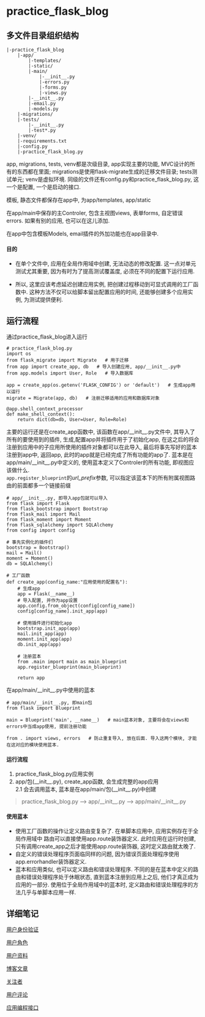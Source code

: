 # practice_flask_blog

## 多文件目录组织结构

    |-practice_flask_blog  
        |-app/  
            |-templates/  
            |-static/  
            |-main/  
                |-__init__.py  
                |-errors.py  
                |-forms.py  
                |-views.py  
            |-__init__.py  
            |-email.py  
            |-models.py  
        |-migrations/  
        |-tests/  
            |-__init__.py  
            |-test*.py  
        |-venv/  
        |-requirements.txt  
        |-config.py  
        |-practice_flask_blog.py  

app, migrations, tests, venv都是次级目录, app实现主要的功能, MVC设计的所有的东西都在里面; migrations是使用flask-migrate生成的迁移文件目录; tests测试单元; venv是虚拟环境. 同级的文件还有config.py和practice_flask_blog.py, 这一个是配置, 一个是启动的接口.

模板, 静态文件都保存在app中, 为app/templates, app/static

在app/main中保存的主Controler, 包含主视图views, 表单forms, 自定错误errors. 如果有别的应用, 也可以在这儿添加.

在app中包含模板Models, email插件的外加功能也在app目录中.

#### 目的

+ 在单个文件中, 应用在全局作用域中创建, 无法动态的修改配置. 这一点对单元测试尤其重要, 因为有时为了提高测试覆盖度, 必须在不同的配置下运行应用.

+ 所以, 这里应该考虑延迟创建应用实例, 把创建过程移动到可显式调用的工厂函数中. 这种方法不仅可以给脚本留出配置应用的时间, 还能够创建多个应用实例, 为测试提供便利.

## 运行流程

通过practice_flask_blog进入运行

    # practice_flask_blog.py
    import os
    from flask_migrate import Migrate   # 用于迁移
    from app import create_app, db   # 导入创建应用, app/__init__.py中
    from app.models import User, Role   # 导入数据库

    app = create_app(os.getenv('FLASK_CONFIG') or 'default')   # 生成app用以运行
    migrate = Migrate(app, db)   # 注册迁移适用的应用和数据库对象

    @app.shell_context_processor
    def make_shell_context():
        return dict(db=db, User=User, Role=Role)

主要的运行还是在create_app函数中, 该函数在app/\_\_init__.py文件中, 其导入了所有的要使用到的插件, 生成,配置app并将插件用于了初始化app, 在这之后的将会注册到应用中的子应用所使用的插件对象都可以在此导入, 最后将事先写好的蓝本注册到app中, 返回app, 此时的app就是已经完成了所有功能的app了. 蓝本是在app/main/\_\_init__.py中定义的, 使用蓝本定义了Controler的所有功能, 即视图应该做什么.  
`app.register_blueprint`的*url_prefix*参数, 可以指定该蓝本下的所有附属视图路由的前面都多一个链接前缀

    # app/__init__.py, 即导入app包就可以导入
    from flask import Flask
    from flask_bootstrap import Bootstrap
    from flask_mail import Mail
    from flask_moment import Moment
    from flask_sqlalchemy import SQLAlchemy
    from config import config

    # 事先实例化的插件们
    bootstrap = Bootstrap()
    mail = Mail()
    moment = Moment()
    db = SQLAlchemy()

    # 工厂函数
    def create_app(config_name:"应用使用的配置名"):
        # 生成app
        app = Flask(__name__)
        # 导入配置, 并作为app设置
        app.config.from_object(config[config_name])
        config[config_name].init_app(app)

        # 使用插件进行初始化app
        bootstrap.init_app(app)
        mail.init_app(app)
        moment.init_app(app)
        db.init_app(app)

        # 注册蓝本
        from .main import main as main_blueprint
        app.register_blueprint(main_blueprint)

        return app

在app/main/\_\_init__.py中使用的蓝本

    # app/main/__init__.py, 即main包
    from flask import Blueprint

    main = Blueprint('main', __name__)   # main蓝本对象, 主要将会在views和errors中当成app使用, 提前注册功能

    from . import views, errors   # 防止重复导入, 放在后面. 导入这两个模块, 才能在这对应的模块使用蓝本.

#### 运行流程

1. practice_flask_blog.py应用实例  
2. app/包(\_\_init__.py), create_app函数, 会生成完整的app应用  
    2.1 会去调用蓝本, 蓝本是在app/main/包(\_\_init__.py)中创建

> practice_flask_blog.py --> app/\_\_init__.py --> app/main/\_\_init__.py

#### 使用蓝本

+ 使用工厂函数的操作让定义路由变复杂了. 在单脚本应用中, 应用实例存在于全局作用域中 路由可以直接使用app.route装饰器定义. 此时应用在运行时创建, 只有调用create_app之后才能使用app.route装饰器, 这时定义路由就太晚了.
+ 自定义的错误处理程序页面临同样的问题, 因为错误页面处理程序使用app.errorhandler装饰器定义.
+ 蓝本和应用类似, 也可以定义路由和错误处理程序. 不同的是在蓝本中定义的路由和错误处理程序处于休眠状态, 直到蓝本注册到应用上之后, 他们才真正成为应用的一部分. 使用位于全局作用域中的蓝本时, 定义路由和错误处理程序的方法几乎与单脚本应用一样.

## 详细笔记

[用户身份验证](./01用户身份验证.md)

[用户角色](./02用户角色.md)

[用户资料](./03用户资料.md)

[博客文章](./04博客文章.md)

[关注者](./05关注者.md)

[用户评论](./06用户评论.md)

[应用编程接口](./07应用编程接口.md)
